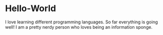 # Hello-World
I love learning different programming languages. So far everything is going well! I am a pretty nerdy person who loves being an information sponge.
